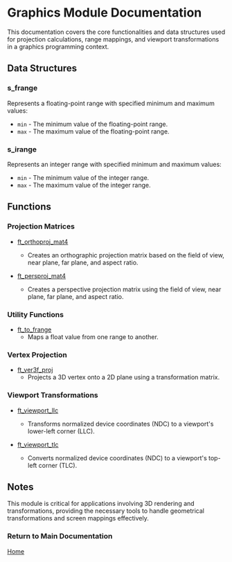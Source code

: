 # Graphics Module Documentation

This documentation covers the core functionalities and data structures used for projection calculations, range mappings, and viewport transformations in a graphics programming context.

## Data Structures

### s_frange
Represents a floating-point range with specified minimum and maximum values:
- `min` - The minimum value of the floating-point range.
- `max` - The maximum value of the floating-point range.

### s_irange
Represents an integer range with specified minimum and maximum values:
- `min` - The minimum value of the integer range.
- `max` - The maximum value of the integer range.

## Functions

### Projection Matrices

- [ft_orthoproj_mat4](./ft_orthoproj_mat4.md)
  - Creates an orthographic projection matrix based on the field of view, near plane, far plane, and aspect ratio.

- [ft_persproj_mat4](./ft_persproj_mat4.md)
  - Creates a perspective projection matrix using the field of view, near plane, far plane, and aspect ratio.

### Utility Functions

- [ft_to_frange](./ft_to_frange.md)
  - Maps a float value from one range to another.

### Vertex Projection

- [ft_ver3f_proj](./ft_ver3f_proj.md)
  - Projects a 3D vertex onto a 2D plane using a transformation matrix.

### Viewport Transformations

- [ft_viewport_llc](./ft_viewport_llc.md)
  - Transforms normalized device coordinates (NDC) to a viewport's lower-left corner (LLC).

- [ft_viewport_tlc](./ft_viewport_tlc.md)
  - Converts normalized device coordinates (NDC) to a viewport's top-left corner (TLC).

## Notes

This module is critical for applications involving 3D rendering and transformations, providing the necessary tools to handle geometrical transformations and screen mappings effectively.

### Return to Main Documentation
[Home](../home.md)
